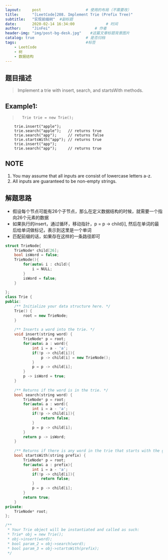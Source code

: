 ```yaml
---
layout:     post                    # 使用的布局（不需要改） 
title:      "[LeetCode]208. Implement Trie (Prefix Tree)"               # 标题  
subtitle:   "实现前缀树"  #副标题 
date:       2020-02-14 16:34:00              # 时间 
author:     "JinFei"                    # 作者 
header-img: "img/post-bg-desk.jpg"    #这篇文章标题背景图片 
catalog: true                       # 是否归档 
tags:                               #标签     
    - LeetCode 
    - 树
    - 数据结构
---
```


## 题目描述
> Implement a trie with insert, search, and startsWith methods.

## Example1:
 
>       Trie trie = new Trie(); 
        trie.insert("apple"); 
        trie.search("apple");   // returns true
        trie.search("app");     // returns false
        trie.startsWith("app"); // returns true
        trie.insert("app");   
        trie.search("app");     // returns true

## NOTE
1. You may assume that all inputs are consist of lowercase letters a-z.
2. All inputs are guaranteed to be non-empty strings.

## 解题思路
- 假设每个节点可能有26个子节点，那么在定义数据结构的时候，就需要一个指向26个元素的数据
- 如果执行的insert，通过循环，移动指针，p = p -> child[i], 然后在单词的最后给单词做标记，表示到这里是一个单词
- 匹配前缀的话，如果存在这样的一条路径即可

```C++
struct TrieNode{
    TrieNode* child[26];
    bool isWord = false;
    TrieNode(){
        for(auto& i : child){
            i = NULL;
        }   
        isWord = false;
    }
    
};
class Trie {
public:
    /** Initialize your data structure here. */
    Trie() {
        root = new TrieNode;
    }
    
    /** Inserts a word into the trie. */
    void insert(string word) {
        TrieNode* p = root;
        for(auto& a : word){
            int i = a - 'a'; 
            if(!p -> child[i]){
                p -> child[i] = new TrieNode();
            }
            p = p -> child[i];
        }
        p -> isWord = true;
    }
    
    /** Returns if the word is in the trie. */
    bool search(string word) {
        TrieNode* p = root;
        for(auto& a : word){
            int i = a - 'a';
            if(!p -> child[i]){
                return false;
            }
            p = p -> child[i];
        }
        return p -> isWord;
    }
    
    /** Returns if there is any word in the trie that starts with the given prefix. */
    bool startsWith(string prefix) {
        TrieNode* p = root;
        for(auto& a : prefix){
            int i = a - 'a';
            if(!p -> child[i]){
                return false;
            }
            p = p -> child[i];
        }
        return true;
    }
private:
    TrieNode* root;
};

/**
 * Your Trie object will be instantiated and called as such:
 * Trie* obj = new Trie();
 * obj->insert(word);
 * bool param_2 = obj->search(word);
 * bool param_3 = obj->startsWith(prefix);
 */
```
